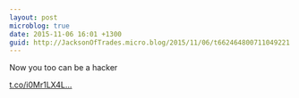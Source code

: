 ```yaml
---
layout: post
microblog: true
date: 2015-11-06 16:01 +1300
guid: http://JacksonOfTrades.micro.blog/2015/11/06/t662464800711049221.html
---
```

Now you too can be a hacker

[t.co/i0Mr1LX4L...](https://t.co/i0Mr1LX4L0)
